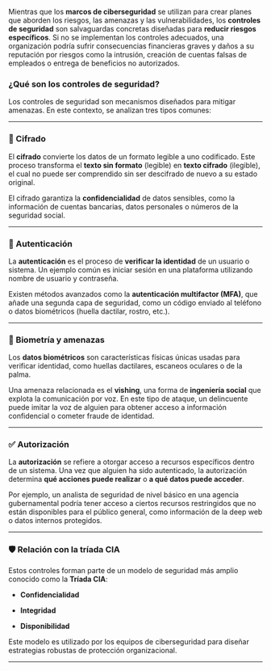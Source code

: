 
Mientras que los **marcos de ciberseguridad** se utilizan para crear planes que aborden los riesgos, las amenazas y las vulnerabilidades, los **controles de seguridad** son salvaguardas concretas diseñadas para **reducir riesgos específicos**. Si no se implementan los controles adecuados, una organización podría sufrir consecuencias financieras graves y daños a su reputación por riesgos como la intrusión, creación de cuentas falsas de empleados o entrega de beneficios no autorizados.

### ¿Qué son los controles de seguridad?

Los controles de seguridad son mecanismos diseñados para mitigar amenazas. En este contexto, se analizan tres tipos comunes:

---

### 🔐 Cifrado

El **cifrado** convierte los datos de un formato legible a uno codificado. Este proceso transforma el **texto sin formato** (legible) en **texto cifrado** (ilegible), el cual no puede ser comprendido sin ser descifrado de nuevo a su estado original.

El cifrado garantiza la **confidencialidad** de datos sensibles, como la información de cuentas bancarias, datos personales o números de la seguridad social.

---

### 👤 Autenticación

La **autenticación** es el proceso de **verificar la identidad** de un usuario o sistema. Un ejemplo común es iniciar sesión en una plataforma utilizando nombre de usuario y contraseña.

Existen métodos avanzados como la **autenticación multifactor (MFA)**, que añade una segunda capa de seguridad, como un código enviado al teléfono o datos biométricos (huella dactilar, rostro, etc.).

---

### 🧬 Biometría y amenazas

Los **datos biométricos** son características físicas únicas usadas para verificar identidad, como huellas dactilares, escaneos oculares o de la palma.

Una amenaza relacionada es el **vishing**, una forma de **ingeniería social** que explota la comunicación por voz. En este tipo de ataque, un delincuente puede imitar la voz de alguien para obtener acceso a información confidencial o cometer fraude de identidad.

---

### ✅ Autorización

La **autorización** se refiere a otorgar acceso a recursos específicos dentro de un sistema. Una vez que alguien ha sido autenticado, la autorización determina **qué acciones puede realizar** o **a qué datos puede acceder**.

Por ejemplo, un analista de seguridad de nivel básico en una agencia gubernamental podría tener acceso a ciertos recursos restringidos que no están disponibles para el público general, como información de la deep web o datos internos protegidos.

---

### 🛡️ Relación con la tríada CIA

Estos controles forman parte de un modelo de seguridad más amplio conocido como la **Tríada CIA**:

- **Confidencialidad**
    
- **Integridad**
    
- **Disponibilidad**
    

Este modelo es utilizado por los equipos de ciberseguridad para diseñar estrategias robustas de protección organizacional.

---
